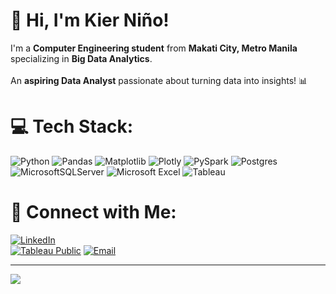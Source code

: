 # 👋 Hi, I'm Kier Niño!
I'm a **Computer Engineering student** from **Makati City, Metro Manila** specializing in **Big Data Analytics**.<br>  
An **aspiring Data Analyst** passionate about turning data into insights! 📊 

# 💻 Tech Stack:
![Python](https://img.shields.io/badge/python-3670A0?style=for-the-badge&logo=python&logoColor=ffdd54) 
![Pandas](https://img.shields.io/badge/pandas-%23150458.svg?style=for-the-badge&logo=pandas&logoColor=white) 
![Matplotlib](https://img.shields.io/badge/Matplotlib-%23ffffff.svg?style=for-the-badge&logo=Matplotlib&logoColor=black) 
![Plotly](https://img.shields.io/badge/Plotly-%233F4F75.svg?style=for-the-badge&logo=plotly&logoColor=white) 
![PySpark](https://img.shields.io/badge/PySpark-FDEE21?style=for-the-badge&logo=apachespark&logoColor=black)
![Postgres](https://img.shields.io/badge/postgres-%23316192.svg?style=for-the-badge&logo=postgresql&logoColor=white) 
![MicrosoftSQLServer](https://img.shields.io/badge/Microsoft%20SQL%20Server-CC2927?style=for-the-badge&logo=microsoft%20sql%20server&logoColor=white) 
![Microsoft Excel](https://img.shields.io/badge/Microsoft_Excel-217346?style=for-the-badge&logo=microsoft-excel&logoColor=white) 
![Tableau](https://img.shields.io/badge/Tableau-E97627?style=for-the-badge&logo=Tableau&logoColor=white)

# 🔗 Connect with Me:
[![LinkedIn](https://img.shields.io/badge/LinkedIn-0A66C2?style=for-the-badge&logo=linkedin&logoColor=white)](https://www.linkedin.com/in/kierncb/)  
[![Tableau Public](https://img.shields.io/badge/Tableau%20Public-005F9E?style=for-the-badge&logo=tableau&logoColor=white)](https://public.tableau.com/app/profile/kierncb/vizzes)
[![Email](https://img.shields.io/badge/Email-D14836?style=for-the-badge&logo=gmail&logoColor=white)](mailto:kncbaladad@gmail.com)  

---
[![](https://visitcount.itsvg.in/api?id=kierncb&icon=0&color=0)](https://visitcount.itsvg.in)

<!-- Proudly created with GPRM ( https://gprm.itsvg.in ) -->
